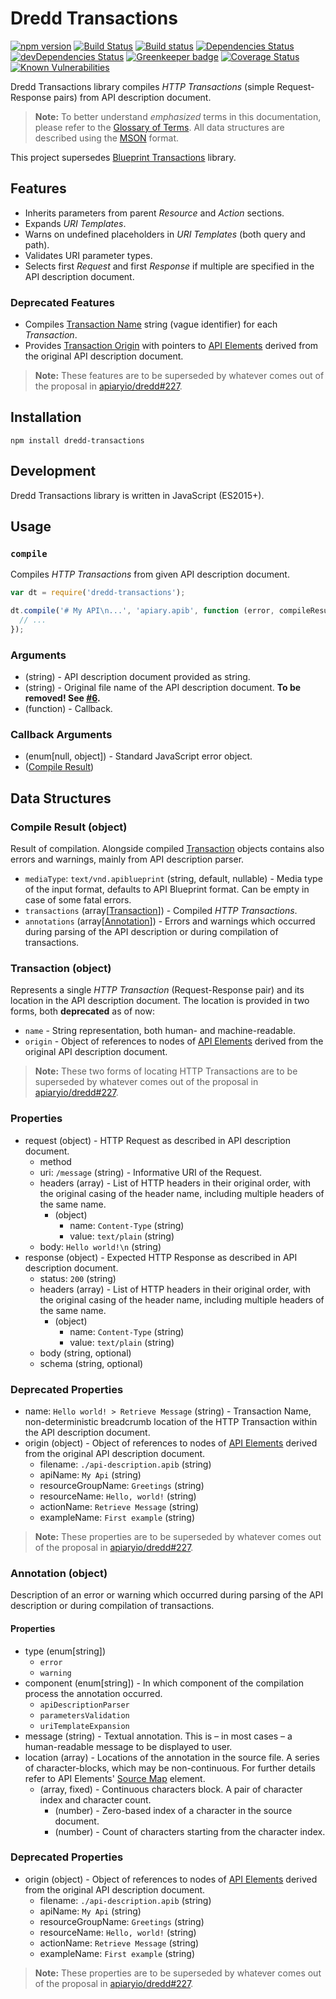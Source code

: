 # Dredd Transactions

[![npm version](https://badge.fury.io/js/dredd-transactions.svg)](https://badge.fury.io/js/dredd-transactions)
[![Build Status](https://travis-ci.org/apiaryio/dredd-transactions.svg?branch=master)](https://travis-ci.org/apiaryio/dredd-transactions)
[![Build status](https://ci.appveyor.com/api/projects/status/hh8l50ssai3p4d3f/branch/master?svg=true)](https://ci.appveyor.com/project/Apiary/dredd-transactions/branch/master)
[![Dependencies Status](https://david-dm.org/apiaryio/dredd-transactions.svg)](https://david-dm.org/apiaryio/dredd-transactions)
[![devDependencies Status](https://david-dm.org/apiaryio/dredd-transactions/dev-status.svg)](https://david-dm.org/apiaryio/dredd-transactions?type=dev)
[![Greenkeeper badge](https://badges.greenkeeper.io/apiaryio/dredd-transactions.svg)](https://greenkeeper.io/)
[![Coverage Status](https://coveralls.io/repos/github/apiaryio/dredd-transactions/badge.svg?branch=master)](https://coveralls.io/github/apiaryio/dredd-transactions?branch=master)
[![Known Vulnerabilities](https://snyk.io/test/npm/dredd-transactions/badge.svg)](https://snyk.io/test/npm/dredd-transactions)


Dredd Transactions library compiles *HTTP Transactions* (simple Request-Response pairs) from API description document.

> **Note:** To better understand *emphasized* terms in this documentation, please refer to the [Glossary of Terms][api-blueprint-glossary]. All data structures are described using the [MSON][mson-spec] format.

This project supersedes [Blueprint Transactions][blueprint-transactions] library.


## Features

* Inherits parameters from parent *Resource* and *Action* sections.
* Expands *URI Templates*.
* Warns on undefined placeholders in *URI Templates* (both query and path).
* Validates URI parameter types.
* Selects first *Request* and first *Response* if multiple are specified in the API description document.


### Deprecated Features

* Compiles [Transaction Name][transaction-object-spec] string (vague identifier) for each *Transaction*.
* Provides [Transaction Origin][transaction-object-spec] with pointers to [API Elements][api-elements] derived from the original API description document.

> **Note:** These features are to be superseded by whatever comes out of the proposal in [apiaryio/dredd#227](https://github.com/apiaryio/dredd/issues/227).


## Installation

```
npm install dredd-transactions
```


## Development

Dredd Transactions library is written in JavaScript (ES2015+).


## Usage

### `compile`

Compiles *HTTP Transactions* from given API description document.

```javascript
var dt = require('dredd-transactions');

dt.compile('# My API\n...', 'apiary.apib', function (error, compileResult) {
  // ...
});
```

### Arguments

- (string) - API description document provided as string.
- (string) - Original file name of the API description document. **To be removed! See [#6][filename-deprecation].**
- (function) - Callback.

### Callback Arguments

- (enum[null, object]) - Standard JavaScript error object.
- ([Compile Result][compile-result-object-spec])


## Data Structures

<a name="compile-result-object"></a>
### Compile Result (object)

Result of compilation. Alongside compiled [Transaction][transaction-object-spec] objects contains also errors and warnings, mainly from API description parser.

- `mediaType`: `text/vnd.apiblueprint` (string, default, nullable) - Media type of the input format, defaults to API Blueprint format. Can be empty in case of some fatal errors.
- `transactions` (array[[Transaction][transaction-object-spec]]) - Compiled _HTTP Transactions_.
- `annotations` (array[[Annotation][annotation-object-spec]]) - Errors and warnings which occurred during parsing of the API description or during compilation of transactions.

<a name="transaction-object"></a>
### Transaction (object)

Represents a single *HTTP Transaction* (Request-Response pair) and its location in the API description document. The location is provided in two forms, both **deprecated** as of now:

- `name` - String representation, both human- and machine-readable.
- `origin` - Object of references to nodes of [API Elements][api-elements] derived from the original API description document.

> **Note:** These two forms of locating HTTP Transactions are to be superseded by whatever comes out of the proposal in [apiaryio/dredd#227](https://github.com/apiaryio/dredd/issues/227).


### Properties

- request (object) - HTTP Request as described in API description document.
    - method
    - uri: `/message` (string) - Informative URI of the Request.
    - headers (array) - List of HTTP headers in their original order, with the original casing of the header name, including multiple headers of the same name.
        - (object)
            - name: `Content-Type` (string)
            - value: `text/plain` (string)
    - body: `Hello world!\n` (string)
- response (object) - Expected HTTP Response as described in API description document.
    - status: `200` (string)
    - headers (array) - List of HTTP headers in their original order, with the original casing of the header name, including multiple headers of the same name.
        - (object)
            - name: `Content-Type` (string)
            - value: `text/plain` (string)
    - body (string, optional)
    - schema (string, optional)


### Deprecated Properties

- name: `Hello world! > Retrieve Message` (string) - Transaction Name, non-deterministic breadcrumb location of the HTTP Transaction within the API description document.
- origin (object) - Object of references to nodes of [API Elements][api-elements] derived from the original API description document.
    - filename: `./api-description.apib` (string)
    - apiName: `My Api` (string)
    - resourceGroupName: `Greetings` (string)
    - resourceName: `Hello, world!` (string)
    - actionName: `Retrieve Message` (string)
    - exampleName: `First example` (string)

> **Note:** These properties are to be superseded by whatever comes out of the proposal in [apiaryio/dredd#227](https://github.com/apiaryio/dredd/issues/227).


<a name="annotation-object"></a>
### Annotation (object)

Description of an error or warning which occurred during parsing of the API description or during compilation of transactions.

#### Properties

- type (enum[string])
    - `error`
    - `warning`
- component (enum[string]) - In which component of the compilation process the annotation occurred.
    - `apiDescriptionParser`
    - `parametersValidation`
    - `uriTemplateExpansion`
- message (string) - Textual annotation. This is – in most cases – a human-readable message to be displayed to user.
- location (array) - Locations of the annotation in the source file. A series of character-blocks, which may be non-continuous. For further details refer to API Elements' [Source Map](source-map) element.
    - (array, fixed) - Continuous characters block. A pair of character index and character count.
        - (number) - Zero-based index of a character in the source document.
        - (number) - Count of characters starting from the character index.

### Deprecated Properties

- origin (object) - Object of references to nodes of [API Elements][api-elements] derived from the original API description document.
    - filename: `./api-description.apib` (string)
    - apiName: `My Api` (string)
    - resourceGroupName: `Greetings` (string)
    - resourceName: `Hello, world!` (string)
    - actionName: `Retrieve Message` (string)
    - exampleName: `First example` (string)

> **Note:** These properties are to be superseded by whatever comes out of the proposal in [apiaryio/dredd#227](https://github.com/apiaryio/dredd/issues/227).


[dredd]: https://github.com/apiaryio/dredd
[mson-spec]: https://github.com/apiaryio/mson
[api-elements]: http://api-elements.readthedocs.org/
[api-blueprint-glossary]: https://github.com/apiaryio/api-blueprint/blob/master/Glossary%20of%20Terms.md
[blueprint-transactions]: https://github.com/apiaryio/blueprint-transactions/


[filename-deprecation]: https://github.com/apiaryio/dredd-transactions/issues/6
[compile-result-object-spec]: #compile-result-object
[transaction-object-spec]: #transaction-object
[annotation-object-spec]: #annotation-object
[source-map]: https://github.com/refractproject/refract-spec/blob/master/namespaces/parse-result-namespace.md#source-map-element
